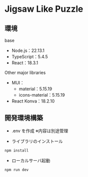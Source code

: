 # Jigsaw Like Puzzle

## 環境
base
- Node.js：22.13.1
- TypeScript：5.4.5
- React：18.3.1

Other major libraries
- MUI：
  - material：5.15.19
  - icons-material：5.15.19
- React Konva：18.2.10

## 開発環境構築
- .env を作成
  ※内容は別途管理

- ライブラリのインストール
```bash
npm install
```

- ローカルサーバ起動
```bash
npm run dev
```
